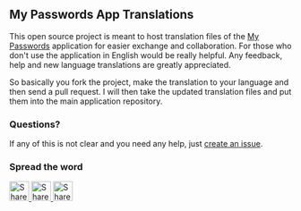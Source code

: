 ## My Passwords App Translations

This open source project is meant to host translation files of the [My Passwords](https://itunes.apple.com/us/app/my-passwords-manager/id1214628418) application for easier exchange and collaboration.
For those who don't use the application in English would be really helpful.
Any feedback, help and new language translations are greatly appreciated.

So basically you fork the project, make the translation to your language and then send a pull request.
I will then take the updated translation files and put them into the main application repository.

### Questions?

If any of this is not clear and you need any help, just [create an issue](https://github.com/grammatn/MyPasswordsTranslations/issues/new).

### Spread the word

<a href="https://twitter.com/intent/tweet?text=Check%20out%20My%20Passwords%20Manager%20App%20on%20AppStore:%20https://itunes.apple.com/de/app/mypasswords-manager/id1214628418?mt=8" target="_blank" title="share to twitter" style="width:100%">
<img src="https://github.com/er-mo/MyPasswordsTranslations/blob/master/res/x-design/twitter.png" title="Share on Twitter" width="35" height=35 />
<a href="https://itunes.apple.com/us/app/my-passwords-manager/id1214628418" target="_blank" title="share to twitter" style="width:100%">
<img src="https://github.com/er-mo/MyPasswordsTranslations/blob/master/res/x-design/googleplus.png" title="Share on Google+" width="35" height=35 />
<a href="https://www.facebook.com/sharer/sharer.php?u=https://play.google.com/store/apps/details?id=com.er.mo.apps.mypasswords" target="_blank" title="share to twitter" style="width:100%">
<img src="https://github.com/er-mo/MyPasswordsTranslations/blob/master/res/x-design/facebook.png" title="Share on Facebook" width="35" height=35 />
</a>
